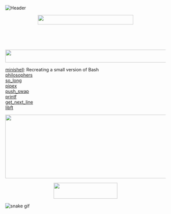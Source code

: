 

![Header](https://capsule-render.vercel.app/api?type=venom&color=0:4e1c73,100:000000&height=300&section=header&text=Hello%20World,&fontSize=100&fontColor=a04bde&fontAlign=50&fontAlignY=45&desc=I'm%20Eva%20Lieve&descSize=40&descAlign=42&descAlignY=65&animation=scaleIn)

<p align="center">
  <img width="300" height="30" src="https://readme-typing-svg.demolab.com?font=Fira+Code&pause=1000&color=A04BDE&center=true&random=false&width=435&lines=Student+at+Codam+Coding+College;Codam+Is+Part+Of+The+42+Network;Currently+Mainly+Programming+In+C">
</p>

<br><br><br>
<p align="left">
<img width="800" height="40" src=https://capsule-render.vercel.app/api?type=transparent&color=0:4e1c73,100:000000&height=50&section=header&text=Finished%20Projects&fontSize=30&fontColor=a04bde&fontAlign=6&fontAlignY=45&animation=twinkling>
</p>

[minishell](https://github.com/evalieve/minishell): Recreating a small version of Bash<br>
[philosophers](https://github.com/evalieve/philosophers)<br>
[so_long](https://github.com/evalieve/so_long)<br>
[pipex](https://github.com/evalieve/pipex)<br>
[push_swap](https://github.com/evalieve/push_swap)<br>
[printf](https://github.com/evalieve/printf)<br>
[get_next_line](https://github.com/evalieve/get_next_line)<br>
[libft](https://github.com/evalieve/libft)<br>

<p align="center">
  <img width="800" height="200" src="https://github-readme-stats.vercel.app/api?username=evalieve&show_icons=true&theme=transparent&title_color=a04bde&hide_border=true&text_color=b485d6&icon_color=4e1c73&hide_title=true">
</p>

<p align="center">
  <img width="200" height="50" src="https://profile-counter.glitch.me/evalieve/count.svg">
</p>

![snake gif](https://github.com/evalieve/evalieve/blob/output/github-contribution-grid-snake.svg)
